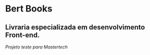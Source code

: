 # Bert Books 

## Livraria especializada em desenvolvimento Front-end.

*Projeto teste para Mastertech*
